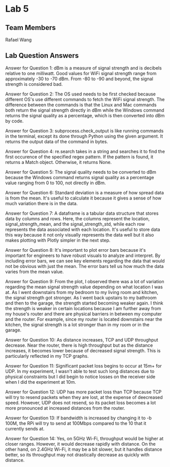 # Lab 5

## Team Members
Rafael Wang

## Lab Question Answers

Answer for Question 1: 
dBm is a measure of signal strength and is decibels relative to one milliwatt. Good values for
WiFi signal strength range from approximately -30 to -70 dBm. From -80 to -90 and beyond, the signal strength is considered bad.

Answer for Question 2:
The OS used needs to be first checked because different OS's use different commands to fetch the WiFi signal strength. The difference between the commands is that the Linux and Mac commands both return the signal strength directly in dBm while the Windows command returns the signal quality as a percentage, which is then converted into dBm by code.  

Answer for Question 3:
subprocess.check_output is like running commands in the terminal, except its done through Python using the given argument. It returns the output data of the command in bytes. 

Answer for Question 4:
re.search takes in a string and searches it to find the first occurence of the specified regex pattern. If the pattern is found, it returns a Match object. Otherwise, it returns None.

Answer for Question 5:
The signal quality needs to be converted to dBm because the Windows command returns signal quality as a percentage value ranging from 0 to 100, not directly in dBm. 

Answer for Question 6:
Standard deviation is a measure of how spread data is from the mean. It's useful to calculate it because it gives a sense of how much variation there is in the data.

Answer for Question 7:
A dataframe is a tabular data structure that stores data by columns and rows. Here, the columns represent the location, signal_strength_mean, and the signal_strength_std, while each row represents the data associated with each location. It's useful to store data this way because it not only visually represents the data well but it also makes plotting with Plotly simpler in the next step. 

Answer for Question 8:
It's important to plot error bars because it's important for engineers to have robust visuals to analyze and interpret. By including error bars, we can see key elements regarding the data that would not be obvious with just the mean. The error bars tell us how much the data varies from the mean value. 

Answer for Question 9:
From the plot, I observed there was a lot of variation regarding the mean signal strength value depending on what location I was at. As I went downstairs from my bedroom to my living room and kitchen, the signal strength got stronger. As I went back upstairs to my bathroom and then to the garage, the strength started becoming weaker again. I think the strength is weaker in certain locations because I am further away from my house's router and there are physical barriers in between my computer and the router. For example, since my router is located downstairs near the kitchen, the signal strength is a lot stronger than in my room or in the garage.

Answer for Question 10:
As distance increases, TCP and UDP throughput decrease. Near the router, there is high throughput but as the distance increases, it becomes lower because of decreased signal strength. This is particularly reflected in my TCP graphs.

Answer for Question 11:
Significant packet loss begins to occur at 15m+ for UDP. In my experiment, I wasn't able to test such long distances due to physical constraints but I did begin to notice losses on the receiver side when I did the experiment at 10m.

Answer for Question 12:
UDP has more packet loss than TCP because TCP will try to resend packets when they are lost, at the expense of deecreased speed. However, UDP does not resend, so its packet loss becomes a lot more pronounced at increased distances from the router.

Answer for Question 13:
If bandwidth is increased by changing it to -b 100M, the RPi will try to send at 100Mbps compared to the 10 that it currently sends at. 

Answer for Question 14:
Yes, on 5GHz Wi-Fi, throughput would be higher at closer ranges. However, it would decrease rapidly with distance. On the other hand, on 2.4GHz Wi-Fi, it may be a bit slower, but it handles distance better, so its throughput may not drastically decrease as quickly with distance. 
